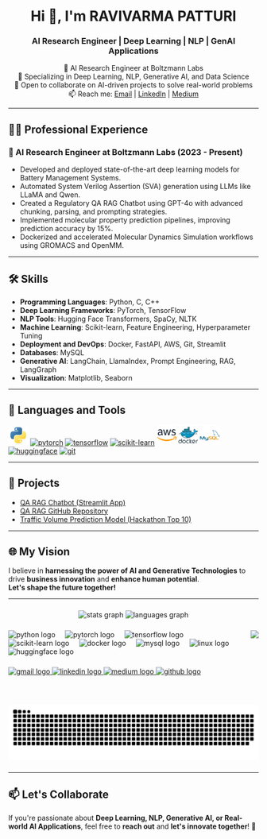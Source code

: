 <h1 align="center">Hi 👋, I'm RAVIVARMA PATTURI</h1>
<h3 align="center">AI Research Engineer | Deep Learning | NLP | GenAI Applications</h3>

<p align="center">
 🔭 AI Research Engineer at Boltzmann Labs <br>
 🌱 Specializing in Deep Learning, NLP, Generative AI, and Data Science <br>
 🤝 Open to collaborate on AI-driven projects to solve real-world problems <br>
 📫 Reach me: <a href="mailto:patturiravivarma@gmail.com">Email</a> | <a href="https://www.linkedin.com/in/ravivarma-patturi/">LinkedIn</a> | <a href="https://medium.com/@ravivarmapatturi">Medium</a> 
</p>

---

## 👨‍💻 Professional Experience
### 🔹 AI Research Engineer at Boltzmann Labs (2023 - Present)
- Developed and deployed state-of-the-art deep learning models for Battery Management Systems.
- Automated System Verilog Assertion (SVA) generation using LLMs like LLaMA and Qwen.
- Created a Regulatory QA RAG Chatbot using GPT-4o with advanced chunking, parsing, and prompting strategies.
- Implemented molecular property prediction pipelines, improving prediction accuracy by 15%.
- Dockerized and accelerated Molecular Dynamics Simulation workflows using GROMACS and OpenMM.



---

## 🛠️ Skills

- **Programming Languages**: Python, C, C++
- **Deep Learning Frameworks**: PyTorch, TensorFlow
- **NLP Tools**: Hugging Face Transformers, SpaCy, NLTK
- **Machine Learning**: Scikit-learn, Feature Engineering, Hyperparameter Tuning
- **Deployment and DevOps**: Docker, FastAPI, AWS, Git, Streamlit
- **Databases**: MySQL
- **Generative AI**: LangChain, LlamaIndex, Prompt Engineering, RAG, LangGraph
- **Visualization**: Matplotlib, Seaborn

---

## 🌟 Languages and Tools
<p align="left">
  <a href="https://www.python.org" target="_blank"><img src="https://raw.githubusercontent.com/devicons/devicon/master/icons/python/python-original.svg" alt="python" width="40" height="40"/></a>
  <a href="https://pytorch.org/" target="_blank"><img src="https://www.vectorlogo.zone/logos/pytorch/pytorch-icon.svg" alt="pytorch" width="40" height="40"/></a>
  <a href="https://www.tensorflow.org/" target="_blank"><img src="https://www.vectorlogo.zone/logos/tensorflow/tensorflow-icon.svg" alt="tensorflow" width="40" height="40"/></a>
  <a href="https://scikit-learn.org/" target="_blank"><img src="https://upload.wikimedia.org/wikipedia/commons/0/05/Scikit_learn_logo_small.svg" alt="scikit-learn" width="40" height="40"/></a>
  <a href="https://aws.amazon.com/" target="_blank"><img src="https://raw.githubusercontent.com/devicons/devicon/master/icons/amazonwebservices/amazonwebservices-original-wordmark.svg" alt="aws" width="40" height="40"/></a>
  <a href="https://docker.com/" target="_blank"><img src="https://raw.githubusercontent.com/devicons/devicon/master/icons/docker/docker-original-wordmark.svg" alt="docker" width="40" height="40"/></a>
  <a href="https://www.mysql.com/" target="_blank"><img src="https://raw.githubusercontent.com/devicons/devicon/master/icons/mysql/mysql-original-wordmark.svg" alt="mysql" width="40" height="40"/></a>
  <a href="https://huggingface.co/" target="_blank"><img src="https://huggingface.co/front/assets/huggingface_logo-noborder.svg" alt="huggingface" width="40" height="40"/></a>
  <a href="https://git-scm.com/" target="_blank"><img src="https://www.vectorlogo.zone/logos/git-scm/git-scm-icon.svg" alt="git" width="40" height="40"/></a>
</p>

---

## 🚀 Projects
- [QA RAG Chatbot (Streamlit App)](https://appragapplication-fiz4xgopnpw7oyvuyvper2.streamlit.app/)
- [QA RAG GitHub Repository](https://github.com/ravivarmapatturi/qa_rag_application)
- [Traffic Volume Prediction Model (Hackathon Top 10)](https://machinehack.com/hackathons/the_great_indian_hiring_hackathon_2024/leaderboard)

---

## 🌐 My Vision
I believe in **harnessing the power of AI and Generative Technologies** to drive **business innovation** and **enhance human potential**.  
**Let's shape the future together!**

---
###

<div align="center">
  <img src="https://github-readme-stats.vercel.app/api?username=ravivarmapatturi&hide_title=false&hide_rank=false&show_icons=true&include_all_commits=true&count_private=true&disable_animations=false&theme=dracula&locale=en&hide_border=false" height="150" alt="stats graph" />
  <img src="https://github-readme-stats.vercel.app/api/top-langs?username=ravivarmapatturi&locale=en&hide_title=false&layout=compact&card_width=320&langs_count=5&theme=dracula&hide_border=false" height="150" alt="languages graph" />
</div>

###

<img align="right" height="150" src="https://i.pinimg.com/originals/8d/4d/4f/8d4d4f6e51f0a5eb16e127ddee6b5f7c.gif" />

###

<div align="left">
  <img src="https://cdn.jsdelivr.net/gh/devicons/devicon/icons/python/python-original.svg" height="30" alt="python logo" />
  <img width="12" />
  <img src="https://cdn.jsdelivr.net/gh/devicons/devicon/icons/pytorch/pytorch-original.svg" height="30" alt="pytorch logo" />
  <img width="12" />
  <img src="https://cdn.jsdelivr.net/gh/devicons/devicon/icons/tensorflow/tensorflow-original.svg" height="30" alt="tensorflow logo" />
  <img width="12" />
  <img src="https://upload.wikimedia.org/wikipedia/commons/0/05/Scikit_learn_logo_small.svg" height="30" alt="scikit-learn logo" />
  <img width="12" />
  <img src="https://cdn.jsdelivr.net/gh/devicons/devicon/icons/docker/docker-original.svg" height="30" alt="docker logo" />
  <img width="12" />
  <img src="https://cdn.jsdelivr.net/gh/devicons/devicon/icons/mysql/mysql-original-wordmark.svg" height="30" alt="mysql logo" />
  <img width="12" />
  <img src="https://cdn.jsdelivr.net/gh/devicons/devicon/icons/linux/linux-original.svg" height="30" alt="linux logo" />
  <img width="12" />
  <img src="https://huggingface.co/front/assets/huggingface_logo-noborder.svg" height="30" alt="huggingface logo" />
</div>

###

<div align="left">
  <a href="mailto:patturiravivarma@gmail.com" target="_blank">
    <img src="https://img.shields.io/static/v1?message=Gmail&logo=gmail&label=&color=D14836&logoColor=white&labelColor=&style=for-the-badge" height="35" alt="gmail logo" />
  </a>
  <a href="https://www.linkedin.com/in/ravivarma-patturi/" target="_blank">
    <img src="https://img.shields.io/static/v1?message=LinkedIn&logo=linkedin&label=&color=0077B5&logoColor=white&labelColor=&style=for-the-badge" height="35" alt="linkedin logo" />
  </a>
  <a href="https://medium.com/@ravivarmapatturi" target="_blank">
    <img src="https://img.shields.io/static/v1?message=Medium&logo=medium&label=&color=12100E&logoColor=white&labelColor=&style=for-the-badge" height="35" alt="medium logo" />
  </a>
  <a href="https://github.com/ravivarmapatturi" target="_blank">
    <img src="https://img.shields.io/static/v1?message=GitHub&logo=github&label=&color=181717&logoColor=white&labelColor=&style=for-the-badge" height="35" alt="github logo" />
  </a>
</div>

###

<br clear="both">

<img src="https://raw.githubusercontent.com/Platane/snk/output/github-contribution-grid-snake-dark.svg" alt="Snake animation" />

###
---

## 📫 Let's Collaborate
If you're passionate about **Deep Learning, NLP, Generative AI, or Real-world AI Applications**, feel free to **reach out** and **let's innovate together**! 🚀
